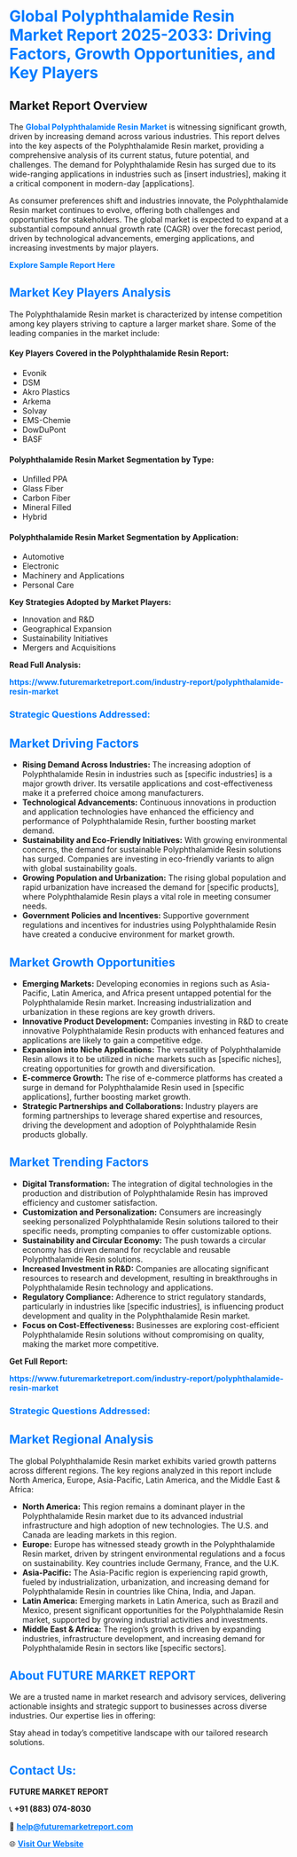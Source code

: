 <h1 style="color: #007BFF;">Global Polyphthalamide Resin Market Report 2025-2033: Driving Factors, Growth Opportunities, and Key Players</h1>

<section id="overview">
<h2>Market Report Overview</h2>
<p>The <a href="https://www.futuremarketreport.com/industry-report/polyphthalamide-resin-market" style="color: #007BFF; text-decoration: none;"><strong>Global Polyphthalamide Resin Market</strong></a> is witnessing significant growth, driven by increasing demand across various industries. This report delves into the key aspects of the Polyphthalamide Resin market, providing a comprehensive analysis of its current status, future potential, and challenges. The demand for Polyphthalamide Resin has surged due to its wide-ranging applications in industries such as [insert industries], making it a critical component in modern-day [applications].</p>
<p>As consumer preferences shift and industries innovate, the Polyphthalamide Resin market continues to evolve, offering both challenges and opportunities for stakeholders. The global market is expected to expand at a substantial compound annual growth rate (CAGR) over the forecast period, driven by technological advancements, emerging applications, and increasing investments by major players.</p>
</section>

<section id="overview">
<p><a href="https://www.futuremarketreport.com/request-sample/reportId=61295" style="color: #007BFF; text-decoration: none;"><strong>Explore Sample Report Here</strong></a></p>
</section>

<section id="key-players">
<h2 style="color: #007BFF;">Market Key Players Analysis</h2>
<p>The Polyphthalamide Resin market is characterized by intense competition among key players striving to capture a larger market share. Some of the leading companies in the market include:</p>
<h4>Key Players Covered in the Polyphthalamide Resin Report:</h4>
<ul><li>Evonik</li><li>DSM</li><li>Akro Plastics</li><li>Arkema</li><li>Solvay</li><li>EMS-Chemie</li><li>DowDuPont</li><li>BASF</li></ul>
<h4>Polyphthalamide Resin Market Segmentation by Type:</h4>
<ul><li>Unfilled PPA</li><li>Glass Fiber</li><li>Carbon Fiber</li><li>Mineral Filled</li><li>Hybrid</li></ul>

<h4>Polyphthalamide Resin Market Segmentation by Application:</h4>
<ul><li>Automotive</li><li>Electronic</li><li>Machinery and Applications</li><li>Personal Care</li></ul>
<p><strong>Key Strategies Adopted by Market Players:</strong></p>
<ul>
<li>Innovation and R&D</li>
<li>Geographical Expansion</li>
<li>Sustainability Initiatives</li>
<li>Mergers and Acquisitions</li>
</ul>
</section>

<section>
<p><strong>Read Full Analysis: </strong></p><a href="https://www.futuremarketreport.com/industry-report/polyphthalamide-resin-market" style="color: #007BFF; text-decoration: none;"><strong>https://www.futuremarketreport.com/industry-report/polyphthalamide-resin-market</strong></a>
<h3 style="color: #007BFF;">Strategic Questions Addressed:</h3>
</section>

<section id="driving-factors">
<h2 style="color: #007BFF;">Market Driving Factors</h2>
<ul>
<li><strong>Rising Demand Across Industries:</strong> The increasing adoption of Polyphthalamide Resin in industries such as [specific industries] is a major growth driver. Its versatile applications and cost-effectiveness make it a preferred choice among manufacturers.</li>
<li><strong>Technological Advancements:</strong> Continuous innovations in production and application technologies have enhanced the efficiency and performance of Polyphthalamide Resin, further boosting market demand.</li>
<li><strong>Sustainability and Eco-Friendly Initiatives:</strong> With growing environmental concerns, the demand for sustainable Polyphthalamide Resin solutions has surged. Companies are investing in eco-friendly variants to align with global sustainability goals.</li>
<li><strong>Growing Population and Urbanization:</strong> The rising global population and rapid urbanization have increased the demand for [specific products], where Polyphthalamide Resin plays a vital role in meeting consumer needs.</li>
<li><strong>Government Policies and Incentives:</strong> Supportive government regulations and incentives for industries using Polyphthalamide Resin have created a conducive environment for market growth.</li>
</ul>
</section>

<section id="growth-opportunities">
<h2 style="color: #007BFF;">Market Growth Opportunities</h2>
<ul>
<li><strong>Emerging Markets:</strong> Developing economies in regions such as Asia-Pacific, Latin America, and Africa present untapped potential for the Polyphthalamide Resin market. Increasing industrialization and urbanization in these regions are key growth drivers.</li>
<li><strong>Innovative Product Development:</strong> Companies investing in R&D to create innovative Polyphthalamide Resin products with enhanced features and applications are likely to gain a competitive edge.</li>
<li><strong>Expansion into Niche Applications:</strong> The versatility of Polyphthalamide Resin allows it to be utilized in niche markets such as [specific niches], creating opportunities for growth and diversification.</li>
<li><strong>E-commerce Growth:</strong> The rise of e-commerce platforms has created a surge in demand for Polyphthalamide Resin used in [specific applications], further boosting market growth.</li>
<li><strong>Strategic Partnerships and Collaborations:</strong> Industry players are forming partnerships to leverage shared expertise and resources, driving the development and adoption of Polyphthalamide Resin products globally.</li>
</ul>
</section>

<section id="trending-factors">
<h2 style="color: #007BFF;">Market Trending Factors</h2>
<ul>
<li><strong>Digital Transformation:</strong> The integration of digital technologies in the production and distribution of Polyphthalamide Resin has improved efficiency and customer satisfaction.</li>
<li><strong>Customization and Personalization:</strong> Consumers are increasingly seeking personalized Polyphthalamide Resin solutions tailored to their specific needs, prompting companies to offer customizable options.</li>
<li><strong>Sustainability and Circular Economy:</strong> The push towards a circular economy has driven demand for recyclable and reusable Polyphthalamide Resin solutions.</li>
<li><strong>Increased Investment in R&D:</strong> Companies are allocating significant resources to research and development, resulting in breakthroughs in Polyphthalamide Resin technology and applications.</li>
<li><strong>Regulatory Compliance:</strong> Adherence to strict regulatory standards, particularly in industries like [specific industries], is influencing product development and quality in the Polyphthalamide Resin market.</li>
<li><strong>Focus on Cost-Effectiveness:</strong> Businesses are exploring cost-efficient Polyphthalamide Resin solutions without compromising on quality, making the market more competitive.</li>
</ul>
</section>

<section>
<p><strong>Get Full Report: </strong></p><a href="https://www.futuremarketreport.com/industry-report/polyphthalamide-resin-market" style="color: #007BFF; text-decoration: none;"><strong>https://www.futuremarketreport.com/industry-report/polyphthalamide-resin-market</strong></a>
<h3 style="color: #007BFF;">Strategic Questions Addressed:</h3>
</section>


<section id="regional-analysis">
<h2 style="color: #007BFF;">Market Regional Analysis</h2>
<p>The global Polyphthalamide Resin market exhibits varied growth patterns across different regions. The key regions analyzed in this report include North America, Europe, Asia-Pacific, Latin America, and the Middle East & Africa:</p>
<ul>
<li><strong>North America:</strong> This region remains a dominant player in the Polyphthalamide Resin market due to its advanced industrial infrastructure and high adoption of new technologies. The U.S. and Canada are leading markets in this region.</li>
<li><strong>Europe:</strong> Europe has witnessed steady growth in the Polyphthalamide Resin market, driven by stringent environmental regulations and a focus on sustainability. Key countries include Germany, France, and the U.K.</li>
<li><strong>Asia-Pacific:</strong> The Asia-Pacific region is experiencing rapid growth, fueled by industrialization, urbanization, and increasing demand for Polyphthalamide Resin in countries like China, India, and Japan.</li>
<li><strong>Latin America:</strong> Emerging markets in Latin America, such as Brazil and Mexico, present significant opportunities for the Polyphthalamide Resin market, supported by growing industrial activities and investments.</li>
<li><strong>Middle East & Africa:</strong> The region’s growth is driven by expanding industries, infrastructure development, and increasing demand for Polyphthalamide Resin in sectors like [specific sectors].</li>
</ul>
</section>

<footer>
<h2 style="color: #007BFF;">About FUTURE MARKET REPORT</h2>
<p>We are a trusted name in market research and advisory services, delivering actionable insights and strategic support to businesses across diverse industries. Our expertise lies in offering:</p>

<p>Stay ahead in today’s competitive landscape with our tailored research solutions.</p>

<h2 style="color: #007BFF;">Contact Us:</h2>
<p><strong>FUTURE MARKET REPORT</strong></p>
<p>📞 <strong>+91 (883) 074-8030</strong></p>
<p>📧 <strong><a href="mailto:help@futuremarketreport.com" style="color: #007BFF;">help@futuremarketreport.com</a></strong></p>
<p>🌐 <strong><a href="https://www.futuremarketreport.com/" style="color: #007BFF;">Visit Our Website</a></strong></p>
</footer>